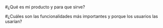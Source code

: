 #¿Qué es mi producto y para que sirve?

#¿Cuáles son las funcionalidades más importantes y porque los usuarios las usarían?

